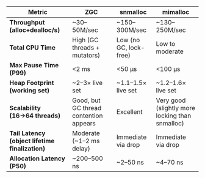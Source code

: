 | Metric                                          | **ZGC**                                | **snmalloc**           | **mimalloc**                                    |
| ----------------------------------------------- | -------------------------------------- | ---------------------- | ----------------------------------------------- |
| **Throughput (alloc+dealloc/s)**                | \~30–50M/sec                           | \~150–300M/sec         | \~130–250M/sec                                  |
| **Total CPU Time**                              | High (GC threads + mutators)           | Low (no GC, lock-free) | Low to moderate                                 |
| **Max Pause Time (P99)**                        | <2 ms                                  | <50 μs                 | <100 μs                                         |
| **Heap Footprint (working set)**                | \~2–3× live set                        | \~1.1–1.5× live set    | \~1.2–1.6× live set                             |
| **Scalability (16→64 threads)**                 | Good, but GC thread contention appears | Excellent              | Very good (slightly more locking than snmalloc) |
| **Tail Latency (object lifetime finalization)** | Moderate (\~1–2 ms delay)              | Immediate via drop     | Immediate via drop                              |
| **Allocation Latency (P50)**                    | \~200–500 ns                           | \~2–50 ns              | \~4–70 ns                                       |
